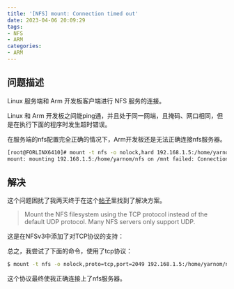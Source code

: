 ```yaml
---
title: '[NFS] mount: Connection timed out'
date: 2023-04-06 20:09:29
tags:
- NFS
- ARM
categories:
- ARM
---
```


## 问题描述
Linux 服务端和 Arm 开发板客户端进行 NFS 服务的连接。

Linux 和 Arm 开发板之间能ping通，并且处于同一网端，且掩码、网口相同，但是在执行下面的程序时发生超时错误。

在服务端的nfs配置完全正确的情况下，Arm开发板还是无法正确连接nfs服务器。

```bash
[root@FORLINX6410]# mount -t nfs -o nolock,hard 192.168.1.5:/home/yarnom/nfs /mnt                                                                               
mount: mounting 192.168.1.5:/home/yarnom/nfs on /mnt failed: Connection timed out

```

## 解决
这个问题困扰了我两天终于在这个[帖子](https://stackoverflow.com/questions/45938202/mount-nfs-connection-timed-out-on-ubuntu-14-04-1-lts)里找到了解决方案。
> Mount the NFS filesystem using the TCP protocol instead of the default UDP protocol. Many NFS servers only support UDP.

这是在NFSv3中添加了对TCP协议的支持：

总之，我尝试了下面的命令，使用了tcp协议：
```bash
$ mount -t nfs -o nolock,proto=tcp,port=2049 192.168.1.5:/home/yarnom/nfs /mnt
```

这个协议最终使我正确连接上了nfs服务器。

